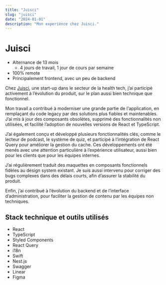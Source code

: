 ```yaml
---
title: "Juisci"
slug: "juisci"
date: "2024-01-01"
description: "Mon experiènce chez Juisci."
---
```


# Juisci

- Alternance de 13 mois
  - 4 jours de travail, 1 jour de cours par semaine
- 100% remote
- Principalement frontend, avec un peu de backend

Chez [Juisci](https://juisci.com), une start-up dans le secteur de la health tech, j’ai participé activement à l’évolution du produit, sur le plan aussi bien technique que fonctionnel.

Mon travail a contribué à moderniser une grande partie de l'application, en remplaçant du code legacy par des solutions plus fiables et maintenables. J’ai mis à jour des composants obsolètes, supprimé des fonctionnalités non utilisées, et facilité l’adoption de nouvelles versions de React et TypeScript.

J’ai également conçu et développé plusieurs fonctionnalités clés, comme le lecteur de podcast, le système de quiz, et participé à l’intégration de React Query pour améliorer la gestion du cache. Ces développements ont été menés avec une attention particulière à l’expérience utilisateur, aussi bien pour les clients que pour les équipes internes.

J’ai régulièrement traduit des maquettes en composants fonctionnels fidèles au design system existant. Je suis aussi intervenu pour corriger des bugs complexes dans des délais courts, afin d’assurer la stabilité du produit.

Enfin, j’ai contribué à l’évolution du backend et de l’interface d’administration, pour faciliter la gestion de contenu par les équipes non techniques.

## Stack technique et outils utilisés

- React
- TypeScript
- Styled Components
- React Query
- i18n
- Swift
- Nest.js
- Swagger
- Linear
- Figma
